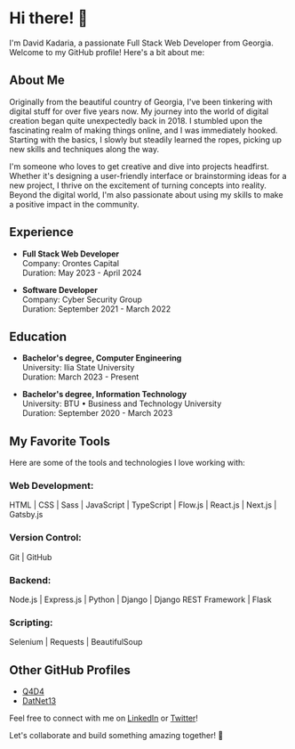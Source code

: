 # Hi there! 👋

I'm David Kadaria, a passionate Full Stack Web Developer from Georgia. Welcome to my GitHub profile! Here's a bit about me:

## About Me
Originally from the beautiful country of Georgia, I've been tinkering with digital stuff for over five years now. My journey into the world of digital creation began quite unexpectedly back in 2018. I stumbled upon the fascinating realm of making things online, and I was immediately hooked. Starting with the basics, I slowly but steadily learned the ropes, picking up new skills and techniques along the way.

I'm someone who loves to get creative and dive into projects headfirst. Whether it's designing a user-friendly interface or brainstorming ideas for a new project, I thrive on the excitement of turning concepts into reality. Beyond the digital world, I'm also passionate about using my skills to make a positive impact in the community.

## Experience
- **Full Stack Web Developer**  
  Company: Orontes Capital  
  Duration: May 2023 - April 2024

- **Software Developer**  
  Company: Cyber Security Group  
  Duration: September 2021 - March 2022

## Education
- **Bachelor's degree, Computer Engineering**  
  University: Ilia State University  
  Duration: March 2023 - Present

- **Bachelor's degree, Information Technology**  
  University: BTU • Business and Technology University  
  Duration: September 2020 - March 2023

## My Favorite Tools
Here are some of the tools and technologies I love working with:

### Web Development:
HTML | CSS | Sass | JavaScript | TypeScript | Flow.js | React.js | Next.js | Gatsby.js

### Version Control:
Git | GitHub

### Backend:
Node.js | Express.js | Python | Django | Django REST Framework | Flask

### Scripting:
Selenium | Requests | BeautifulSoup

## Other GitHub Profiles
- [Q4D4](https://www.github.com/q4d4)
- [DatNet13](https://www.github.com/DatNet13)

Feel free to connect with me on [LinkedIn](https://www.linkedin.com/in/q4d4/) or [Twitter](https://twitter.com/DavidKadaria)!

Let's collaborate and build something amazing together! 🚀
